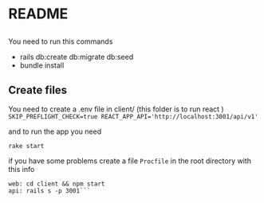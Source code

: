 # README
##
You need to run this commands 

* rails db:create db:migrate db:seed
* bundle install

## Create files
 You need to create a .env file in client/ (this folder is to run react )
`
SKIP_PREFLIGHT_CHECK=true
REACT_APP_API='http://localhost:3001/api/v1'
`

and to run the app you need 

` rake start `

if you have some problems create a file `Procfile` in the root directory with
  this info

```
web: cd client && npm start
api: rails s -p 3001```
